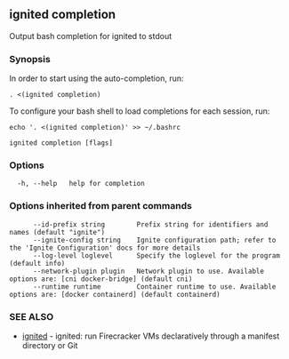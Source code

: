 ## ignited completion

Output bash completion for ignited to stdout

### Synopsis


In order to start using the auto-completion, run:

	. <(ignited completion)

To configure your bash shell to load completions for each session, run:

	echo '. <(ignited completion)' >> ~/.bashrc


```
ignited completion [flags]
```

### Options

```
  -h, --help   help for completion
```

### Options inherited from parent commands

```
      --id-prefix string        Prefix string for identifiers and names (default "ignite")
      --ignite-config string    Ignite configuration path; refer to the 'Ignite Configuration' docs for more details
      --log-level loglevel      Specify the loglevel for the program (default info)
      --network-plugin plugin   Network plugin to use. Available options are: [cni docker-bridge] (default cni)
      --runtime runtime         Container runtime to use. Available options are: [docker containerd] (default containerd)
```

### SEE ALSO

* [ignited](ignited.md)	 - ignited: run Firecracker VMs declaratively through a manifest directory or Git

